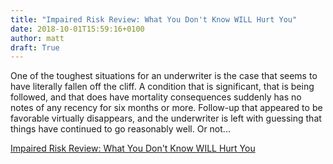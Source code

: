 ```yaml
---
title: "Impaired Risk Review: What You Don't Know WILL Hurt You"
date: 2018-10-01T15:59:16+0100
author: matt
draft: True
---
```

One of the toughest situations for an underwriter is the case that seems to have literally fallen off the cliff.  A condition that is significant, that is being followed, and that does have mortality consequences suddenly has no notes of any recency for six months or more.  Follow-up that appeared to be favorable virtually disappears, and the underwriter is left with guessing that things have continued to go reasonably well.  Or not...

[ Impaired Risk Review: What You Don't Know WILL Hurt You ]( http://www.brokerworldmag.com/articles/articles.php?articleid=4568 )
